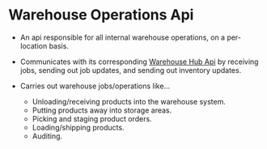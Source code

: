 # Warehouse Operations Api

- An api responsible for all internal warehouse operations, on a per-location basis.

- Communicates with its corresponding [Warehouse Hub Api](https://github.com/WarehouseSuite/warehouse-operations-api) by receiving jobs, sending out job updates, and sending out inventory updates.

- Carries out warehouse jobs/operations like...

  - Unloading/receiving products into the warehouse system.
  - Putting products away into storage areas.
  - Picking and staging product orders.
  - Loading/shipping products.
  - Auditing.
